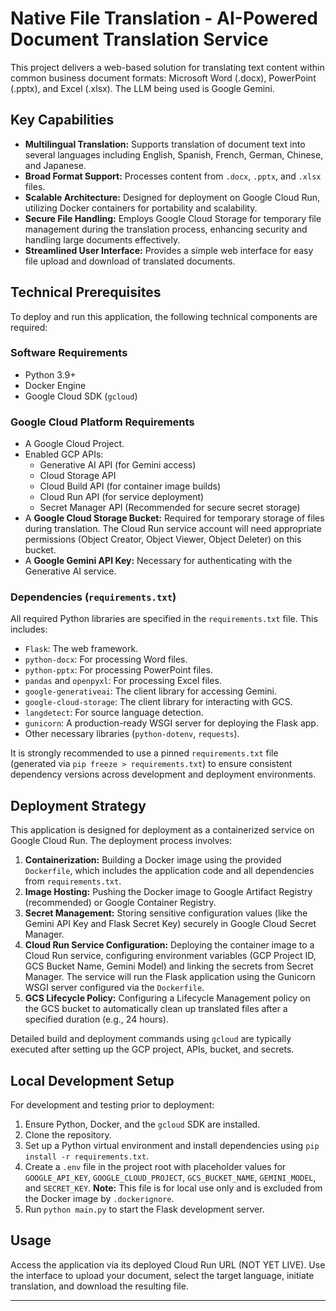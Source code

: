 # Native File Translation - AI-Powered Document Translation Service

This project delivers a web-based solution for translating text content within common business document formats: Microsoft Word (.docx), PowerPoint (.pptx), and Excel (.xlsx). The LLM being used is Google Gemini.

## Key Capabilities

*   **Multilingual Translation:** Supports translation of document text into several languages including English, Spanish, French, German, Chinese, and Japanese.
*   **Broad Format Support:** Processes content from `.docx`, `.pptx`, and `.xlsx` files.
*   **Scalable Architecture:** Designed for deployment on Google Cloud Run, utilizing Docker containers for portability and scalability.
*   **Secure File Handling:** Employs Google Cloud Storage for temporary file management during the translation process, enhancing security and handling large documents effectively.
*   **Streamlined User Interface:** Provides a simple web interface for easy file upload and download of translated documents.

## Technical Prerequisites

To deploy and run this application, the following technical components are required:

### Software Requirements

*   Python 3.9+
*   Docker Engine
*   Google Cloud SDK (`gcloud`)

### Google Cloud Platform Requirements

*   A Google Cloud Project.
*   Enabled GCP APIs:
    *   Generative AI API (for Gemini access)
    *   Cloud Storage API
    *   Cloud Build API (for container image builds)
    *   Cloud Run API (for service deployment)
    *   Secret Manager API (Recommended for secure secret storage)
*   A **Google Cloud Storage Bucket:** Required for temporary storage of files during translation. The Cloud Run service account will need appropriate permissions (Object Creator, Object Viewer, Object Deleter) on this bucket.
*   A **Google Gemini API Key:** Necessary for authenticating with the Generative AI service.

### Dependencies (`requirements.txt`)

All required Python libraries are specified in the `requirements.txt` file. This includes:

*   `Flask`: The web framework.
*   `python-docx`: For processing Word files.
*   `python-pptx`: For processing PowerPoint files.
*   `pandas` and `openpyxl`: For processing Excel files.
*   `google-generativeai`: The client library for accessing Gemini.
*   `google-cloud-storage`: The client library for interacting with GCS.
*   `langdetect`: For source language detection.
*   `gunicorn`: A production-ready WSGI server for deploying the Flask app.
*   Other necessary libraries (`python-dotenv`, `requests`).

It is strongly recommended to use a pinned `requirements.txt` file (generated via `pip freeze > requirements.txt`) to ensure consistent dependency versions across development and deployment environments.

## Deployment Strategy

This application is designed for deployment as a containerized service on Google Cloud Run. The deployment process involves:

1.  **Containerization:** Building a Docker image using the provided `Dockerfile`, which includes the application code and all dependencies from `requirements.txt`.
2.  **Image Hosting:** Pushing the Docker image to Google Artifact Registry (recommended) or Google Container Registry.
3.  **Secret Management:** Storing sensitive configuration values (like the Gemini API Key and Flask Secret Key) securely in Google Cloud Secret Manager.
4.  **Cloud Run Service Configuration:** Deploying the container image to a Cloud Run service, configuring environment variables (GCP Project ID, GCS Bucket Name, Gemini Model) and linking the secrets from Secret Manager. The service will run the Flask application using the Gunicorn WSGI server configured via the `Dockerfile`.
5.  **GCS Lifecycle Policy:** Configuring a Lifecycle Management policy on the GCS bucket to automatically clean up translated files after a specified duration (e.g., 24 hours).

Detailed build and deployment commands using `gcloud` are typically executed after setting up the GCP project, APIs, bucket, and secrets.

## Local Development Setup

For development and testing prior to deployment:

1.  Ensure Python, Docker, and the `gcloud` SDK are installed.
2.  Clone the repository.
3.  Set up a Python virtual environment and install dependencies using `pip install -r requirements.txt`.
4.  Create a `.env` file in the project root with placeholder values for `GOOGLE_API_KEY`, `GOOGLE_CLOUD_PROJECT`, `GCS_BUCKET_NAME`, `GEMINI_MODEL`, and `SECRET_KEY`. **Note:** This file is for local use only and is excluded from the Docker image by `.dockerignore`.
5.  Run `python main.py` to start the Flask development server.

## Usage

Access the application via its deployed Cloud Run URL (NOT YET LIVE). Use the interface to upload your document, select the target language, initiate translation, and download the resulting file.

---
